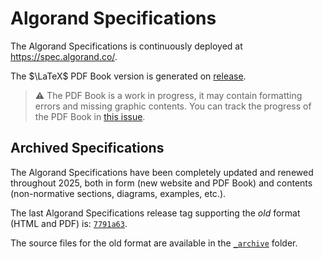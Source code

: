 # Algorand Specifications

The Algorand Specifications is continuously deployed at <https://spec.algorand.co/>.

The $\LaTeX$ PDF Book version is generated on [release](https://github.com/algorandfoundation/specs/releases/latest).

> ⚠️ The PDF Book is a work in progress, it may contain formatting errors and missing
> graphic contents. You can track the progress of the PDF Book in [this issue](https://github.com/algorandfoundation/specs/issues/243).

## Archived Specifications

The Algorand Specifications have been completely updated and renewed throughout 2025,
both in form (new website and PDF Book) and contents (non-normative sections, diagrams,
examples, etc.).

The last Algorand Specifications release tag supporting the _old_ format (HTML and PDF)
is: [`7791a63`](https://github.com/algorandfoundation/specs/releases/tag/7791a63).

The source files for the old format are available in the [`_archive`](./_archive)
folder.
